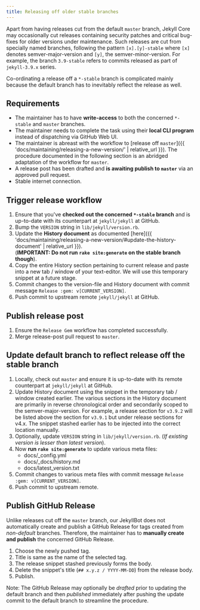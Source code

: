 ```yaml
---
title: Releasing off older stable branches
---
```


Apart from having releases cut from the default `master` branch, Jekyll Core may occasionally cut releases containing security patches and
critical bug-fixes for older versions under maintenance. Such releases are cut from specially named branches, following the pattern
`[x].[y]-stable` where `[x]` denotes semver-major-version and `[y]`, the semver-minor-version. For example, the branch `3.9-stable` refers to
commits released as part of `jekyll-3.9.x` series.

Co-ordinating a release off a `*-stable` branch is complicated mainly because the default branch has to inevitably reflect the release as well.

## Requirements

- The maintainer has to have **write-access** to both the concerned `*-stable` and `master` branches.
- The maintainer needs to complete the task using their **local CLI program** instead of dispatching via GitHub Web UI.
- The maintainer is abreast with the workflow to [release off `master`]({{ 'docs/maintaining/releasing-a-new-version/' | relative_url }}). The
  procedure documented in the following section is an abridged adaptation of the workflow for `master`.
- A release post has been drafted and **is awaiting publish to `master`** via an approved pull request.
- Stable internet connection.

## Trigger release workflow

1. Ensure that you've **checked out the concerned `*-stable` branch** and is up-to-date with its counterpart at `jekyll/jekyll` at GitHub.
2. Bump the `VERSION` string in `lib/jekyll/version.rb`.
3. Update the **History document** as documented [here]({{ 'docs/maintaining/releasing-a-new-version/#update-the-history-document' | relative_url }}).<br/>
   (**IMPORTANT: Do not run `rake site:generate` on the stable branch though**).
4. Copy the entire History section pertaining to current release and paste into a new tab / window of your text-editor. We will use this
   temporary snippet at a future stage.
5. Commit changes to the version-file and History document with commit message `Release :gem: v[CURRENT_VERSION]`.
6. Push commit to upstream remote `jekyll/jekyll` at GitHub.

## Publish release post

1. Ensure the `Release Gem` workflow has completed successfully.
2. Merge release-post pull request to `master`.

## Update default branch to reflect release off the stable branch

1. Locally, check out `master` and ensure it is up-to-date with its remote counterpart at `jekyll/jekyll` at GitHub.
2. Update History document using the snippet in the temporary tab / window created earlier. The various sections in the History document are
   primarily in reverse chronological order and secondarily scoped to the semver-major-version. For example, a release section for `v3.9.2`
   will be listed above the section for `v3.9.1` but under release sections for v4.x.
   The snippet stashed earlier has to be injected into the correct location manually.
3. Optionally, update `VERSION` string in `lib/jekyll/version.rb`. (*If existing version is lesser than latest version*).
4. Now **run `rake site:generate`** to update various meta files:
     - docs/_config.yml
     - docs/_docs/history.md
     - docs/latest_version.txt
5. Commit changes to various meta files with commit message `Release :gem: v[CURRENT_VERSION]`.
6. Push commit to upstream remote.

## Publish GitHub Release

Unlike releases cut off the `master` branch, our JekyllBot does not automatically create and publish a GitHub Release for tags created from
*non-default* branches. Therefore, the maintainer has to **manually create and publish** the concerned GitHub Release.
1. Choose the newly pushed tag.
2. Title is same as the name of the selected tag.
3. The release snippet stashed previously forms the body.
4. Delete the snippet's title (`## x.y.z / YYYY-MM-DD`) from the release body.
5. Publish.

Note: The GitHub Release may optionally be *drafted* prior to updating the default branch and then *published* immediately after pushing the
update commit to the default branch to streamline the procedure.

